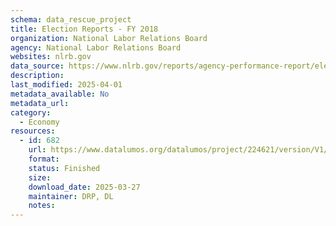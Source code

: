 ```yaml
---
schema: data_rescue_project 
title: Election Reports - FY 2018
organization: National Labor Relations Board
agency: National Labor Relations Board
websites: nlrb.gov
data_source: https://www.nlrb.gov/reports/agency-performance-report/election-reports/election-reports-fy-2018
description: 
last_modified: 2025-04-01
metadata_available: No
metadata_url: 
category:
  - Economy
resources:
  - id: 682
    url: https://www.datalumos.org/datalumos/project/224621/version/V1/view
    format: 
    status: Finished
    size: 
    download_date: 2025-03-27
    maintainer: DRP, DL
    notes: 
---
```

